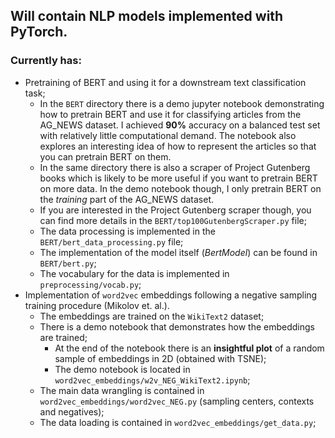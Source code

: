 ## Will contain NLP models implemented with PyTorch.
### Currently has:
* Pretraining of BERT and using it for a downstream text classification task;
  * In the `BERT` directory there is a demo jupyter notebook demonstrating how to pretrain BERT and use it for classifying articles from the AG_NEWS dataset. I achieved **90%** accuracy on a balanced test set with relatively little computational demand. The notebook also explores an interesting idea of how to represent the articles so that you can pretrain BERT on them.
  * In the same directory there is also a scraper of Project Gutenberg books which is likely to be more useful if you want to pretrain BERT on more data. In the demo notebook though, I only pretrain BERT on the *training* part of the AG_NEWS dataset.
  * If you are interested in the Project Gutenberg scraper though, you can find more details in the `BERT/top100GutenbergScraper.py` file;
  * The data processing is implemented in the `BERT/bert_data_processing.py` file;
  * The implementation of the model itself (*BertModel*) can be found in `BERT/bert.py`;
  * The vocabulary for the data is implemented in `preprocessing/vocab.py`;
* Implementation of `word2vec` embeddings following a negative sampling training procedure (Mikolov et. al.).
  * The embeddings are trained on the `WikiText2` dataset;
  * There is a demo notebook that demonstrates how the embeddings are trained;
    * At the end of the notebook there is an **insightful plot** of a random sample of embeddings in 2D (obtained with TSNE);
    * The demo notebook is located in `word2vec_embeddings/w2v_NEG_WikiText2.ipynb`;
  * The main data wrangling is contained in `word2vec_embeddings/word2vec_NEG.py` (sampling centers, contexts and negatives);
  * The data loading is contained in `word2vec_embeddings/get_data.py`;
